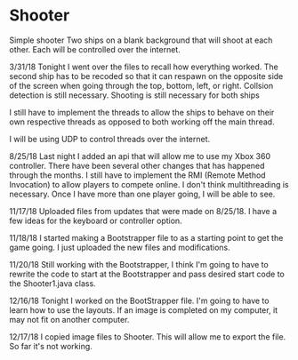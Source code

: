 # Shooter
Simple shooter
Two ships on a blank background that will shoot at each
other. Each will be controlled over the internet. 

3/31/18
Tonight I went over the files to recall how everything worked. 
The second ship has to be recoded so that it can respawn on the opposite
side of the screen when going through the top, bottom, left, or right. 
Collsion detection is still necessary. Shooting is still necessary for both ships

I still have to implement the threads to allow the ships to behave on their 
own respective threads as opposed to both working off the main thread. 

I will be using UDP to control threads over the internet. 


8/25/18
Last night I added an api that will allow me to use my Xbox 360 controller.
There have been several other changes that has happened through the months.
I still have to implement the RMI (Remote Method Invocation) to allow players
to compete online. I don't think multithreading is necessary. Once I have 
more than one player going, I will be able to see.


11/17/18
Uploaded files from updates that were made on
8/25/18. I have a few ideas for the keyboard or
controller option. 

11/18/18
I started making a Bootstrapper file to as a starting point
to get the game going. I just uploaded the new files and modifications.

11/20/18
Still working with the Bootstrapper, I think I'm going to have to rewrite
the code to start at the Bootstrapper and pass desired start code to the 
Shooter1.java class. 

12/16/18
Tonight I worked on the BootStrapper file. I'm going to have 
to learn how to use the layouts. If an image is completed on my
computer, it may not fit on another computer. 

12/17/18
I copied image files to Shooter. This will allow me to export the file. 
So far it's not working.
